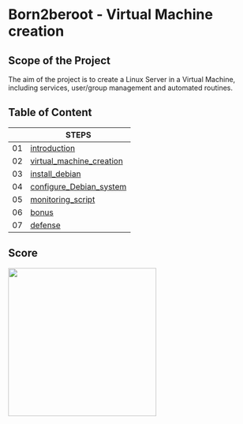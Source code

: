 # Born2beroot - Virtual Machine creation
## Scope of the Project
The aim of the project is to create a Linux Server in a Virtual Machine, including services, user/group management and automated routines.

## Table of Content
|   |               STEPS               |
| ----- | ----------------------------------- |
|   01  | [introduction](https://github.com/ikersojo/02_born2beroot/blob/main/01_introduction.md) |
|   02  | [virtual_machine_creation](https://github.com/ikersojo/02_born2beroot/blob/main/02_virtual_machine_creation.md) |
|   03  | [install_debian](https://github.com/ikersojo/02_born2beroot/blob/main/03_install_debian.md) |
|   04  | [configure_Debian_system](https://github.com/ikersojo/02_born2beroot/blob/main/04_configure_Debian_system.md) |
|   05  | [monitoring_script](https://github.com/ikersojo/02_born2beroot/blob/main/05_monitoring_script.md) |
|   06  | [bonus](https://github.com/ikersojo/02_born2beroot/blob/main/06_bonus.md) |
|   07  | [defense](https://github.com/ikersojo/02_born2beroot/blob/main/07_Defense.md)|


## Score
<img  width="300" src="https://github.com/ikersojo/02_born2beroot/blob/main/score.png\?raw\=true">

